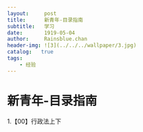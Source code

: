 ```yaml
---
layout:     post
title:      新青年-目录指南
subtitle:   学习
date:       1919-05-04
author:     Rainsblue.chan
header-img: ![3](../../../wallpaper/3.jpg)
catalog:   true
tags:
    - 经验
---
```


# 新青年-目录指南

1.【00】行政法上下

